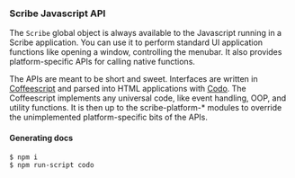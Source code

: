 ### Scribe Javascript API

The `Scribe` global object is always available to the Javascript running in a Scribe application. You can use it to perform standard UI application functions like opening a window, controlling the menubar. It also provides platform-specific APIs for calling native functions.

The APIs are meant to be short and sweet. Interfaces are written in [Coffeescript](http://coffeescript.org/) and parsed into HTML applications with [Codo](https://github.com/coffeedoc/codo). The Coffeescript implements any universal code, like event handling, OOP, and utility functions. It is then up to the scribe-platform-* modules to override the unimplemented platform-specific bits of the APIs.

#### Generating docs

    $ npm i
    $ npm run-script codo
